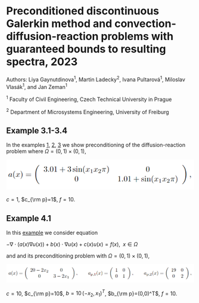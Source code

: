 # Preconditioned discontinuous Galerkin method and convection-diffusion-reaction problems with guaranteed bounds to resulting spectra, 2023
Authors: Liya Gaynutdinova<sup>1</sup>, Martin Ladecky<sup>2</sup>, Ivana Pultarová<sup>1</sup>, Miloslav Vlasák<sup>1</sup>, and
Jan Zeman<sup>1</sup>

<sup>1</sup> Faculty of Civil Engineering, Czech Technical University in Prague

<sup>2</sup> Department of Microsystems Engineering, University of Freiburg

## Example 3.1-3.4
In the examples [1](DG_2D_diffusion_Ex32.m), [2](DG_2D_diffusion_Ex33_github.m), [3](DG_2D_diffusion_Ex34_github.m) we show preconditioning of the diffusion-reaction problem where $\Omega=(0,1)\times (0,1)$,

![Alt text](imgs/ex3.1.png)

$c=1$, $c_{\rm p}=1$, $f=10$.

## Example 4.1 
In this [example](ContG_2D_Convection_Ex41.m) we consider equation 

$-\nabla\cdot\left(a(x)\nabla u(x)\right)+b(x)\cdot \nabla u(x)+c(x)u(x)=f(x),\;\; x\in \Omega$

and and its preconditioning problem with $\Omega=(0,1)\times (0,1)$,

![Alt text](imgs/ex4.1.png)

$c=10$, $c_{\rm p}=10$, $b=10\, (-x_2,x_1)^T$, $b_{\rm p}=(0,0)^T$, $f=10$.